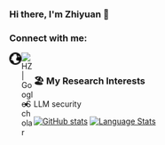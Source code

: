 ### Hi there, I'm Zhiyuan  👋



### Connect with me:

[<img align="left" alt="HZ" width="22px" src="https://raw.githubusercontent.com/iconic/open-iconic/master/svg/globe.svg" />][website]
[<img align="left" alt="HZ | GoogleScholar" width="22px" src="https://cdn.jsdelivr.net/npm/simple-icons@v3/icons/googlescholar.svg" />][GoogleScholar]


<br />



### :beach_umbrella: My Research Interests
- LLM security




[![GitHub stats](https://github-readme-stats.vercel.app/api?username=BillChan226&count_private=true&theme=vue&show_icons=true)]()
[![Language Stats](https://github-readme-stats.vercel.app/api/top-langs/?username=BillChan226&langs_count=8&theme=vue&layout=compact)]()



[website]: https://comfzy.github.io/
[GoogleScholar]: https://scholar.google.com/citations?user=M0ciXiUAAAAJ&hl=en


<!---
comfuzxc/comfuzxc is a ✨ special ✨ repository because its `README.md` (this file) appears on your GitHub profile.
You can click the Preview link to take a look at your changes.
--->
